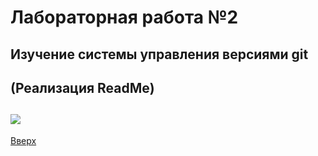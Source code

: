 <a id="anchor"></a>
# Лабораторная работа №2 

## Изучение системы управления версиями git
## (Реализация ReadMe)

## <img src='https://2.bp.blogspot.com/-QrABIvp2kvU/WKe73SMrPQI/AAAAAAAAADg/C54mCaSHq_IiKGvPkEKofQNc7Ivl4umlACPcB/w1200-h630-p-k-no-nu/git-goodness.gif'>
[Вверх](#anchor)